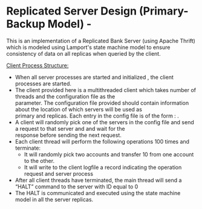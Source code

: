 # Replicated Server Design (Primary-Backup Model) -

This is an implementation of a Replicated Bank Server (using Apache Thrift) which is modeled using Lamport's state machine model to ensure consistency of data on all replicas when queried by the client.

<u>Client Process Structure:</u>
* When all server processes are started and initialized , the client processes are started.<br />
* The client provided here is a multithreaded client which takes number of threads and the configuration file as the <br /> parameter. The configuration file provided should contain information about the location of which servers will be used as <br /> primary and replicas. Each entry in the config file is of the form : <hostname> <serverid> <portnumber>. <br />
* A client will randomly pick one of the servers in the config file and send a request to that server and and wait for the<br /> response before sending the next request.
* Each client thread will perform the following operations 100 times and terminate:<br />
  * It will randomly pick two accounts and transfer 10 from one account to the other.<br />
  * It will write to the client logfile a record indicating the operation request and server process<br />
* After all client threads have terminated, the main thread will send a “HALT” command to the server with ID equal to 0<br />
* The HALT is communicated and executed using the state machine model in all the server replicas.<br />
